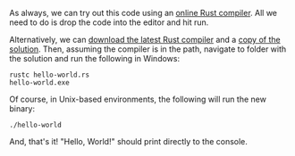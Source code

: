 As always, we can try out this code using an [online Rust compiler][5]. All we
need to do is drop the code into the editor and hit run.

Alternatively, we can [download the latest Rust compiler][6] and a [copy of the solution][7].
Then, assuming the compiler is in the path, navigate to folder with the solution and run
the following in Windows:

```console
rustc hello-world.rs
hello-world.exe
```

Of course, in Unix-based environments, the following will run the new binary:

```console
./hello-world
```

And, that's it! "Hello, World!" should print directly to the console.

[5]: https://play.rust-lang.org/
[6]: https://www.rust-lang.org/tools/install
[7]: https://github.com/TheRenegadeCoder/sample-programs/blob/main/archive/r/rust/hello-world.rs
